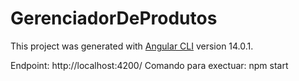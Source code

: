 # GerenciadorDeProdutos

This project was generated with [Angular CLI](https://github.com/angular/angular-cli) version 14.0.1.

Endpoint: http://localhost:4200/
Comando para exectuar: npm start

